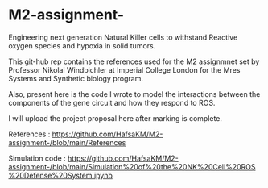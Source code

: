 # M2-assignment-
Engineering next generation Natural Killer cells to withstand Reactive oxygen species  and hypoxia in solid tumors.

This git-hub rep contains the references used for the M2 assignmnet set by Professor Nikolai Windbichler at Imperial College London for the Mres Systems and Synthetic biology program.

Also, present here is the code I wrote to model the interactions between the components of the gene circuit and how they respond to ROS. 

I will upload the project proposal here after marking is complete.

References : https://github.com/HafsaKM/M2-assignment-/blob/main/References

Simulation code : https://github.com/HafsaKM/M2-assignment-/blob/main/Simulation%20of%20the%20NK%20Cell%20ROS%20Defense%20System.ipynb
